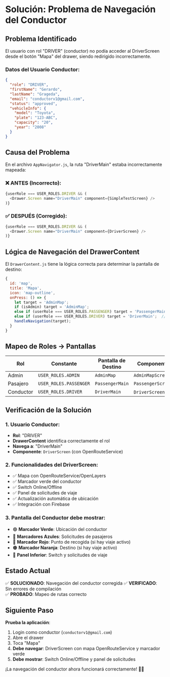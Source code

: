 # Solución: Problema de Navegación del Conductor

## Problema Identificado

El usuario con rol "DRIVER" (conductor) no podía acceder al DriverScreen desde el botón "Mapa" del drawer, siendo redirigido incorrectamente.

### Datos del Usuario Conductor:
```json
{
  "role": "DRIVER",
  "firstName": "Gerardo",
  "lastName": "Grageda",
  "email": "conductorv1@gmail.com",
  "status": "approved",
  "vehicleInfo": {
    "model": "Toyota",
    "plate": "123-ABC",
    "capacity": "20",
    "year": "2008"
  }
}
```

## Causa del Problema

En el archivo `AppNavigator.js`, la ruta "DriverMain" estaba incorrectamente mapeada:

### ❌ ANTES (Incorrecto):
```javascript
{userRole === USER_ROLES.DRIVER && (
  <Drawer.Screen name="DriverMain" component={SimpleTestScreen} />
)}
```

### ✅ DESPUÉS (Corregido):
```javascript
{userRole === USER_ROLES.DRIVER && (
  <Drawer.Screen name="DriverMain" component={DriverScreen} />
)}
```

## Lógica de Navegación del DrawerContent

El `DrawerContent.js` tiene la lógica correcta para determinar la pantalla de destino:

```javascript
{
  id: 'map',
  title: 'Mapa',
  icon: 'map-outline',
  onPress: () => {
    let target = 'AdminMap';
    if (isAdmin) target = 'AdminMap';
    else if (userRole === USER_ROLES.PASSENGER) target = 'PassengerMain';
    else if (userRole === USER_ROLES.DRIVER) target = 'DriverMain';  // ← Correcto
    handleNavigation(target);
  }
}
```

## Mapeo de Roles → Pantallas

| Rol | Constante | Pantalla de Destino | Componente |
|-----|-----------|-------------------|------------|
| Admin | `USER_ROLES.ADMIN` | `AdminMap` | `AdminMapScreen` |
| Pasajero | `USER_ROLES.PASSENGER` | `PassengerMain` | `PassengerScreen` |
| Conductor | `USER_ROLES.DRIVER` | `DriverMain` | `DriverScreen` ✅ |

## Verificación de la Solución

### 1. Usuario Conductor:
- **Rol**: "DRIVER" 
- **DrawerContent** identifica correctamente el rol
- **Navega a**: "DriverMain"
- **Componente**: `DriverScreen` (con OpenRouteService)

### 2. Funcionalidades del DriverScreen:
- ✅ Mapa con OpenRouteService/OpenLayers
- ✅ Marcador verde del conductor
- ✅ Switch Online/Offline
- ✅ Panel de solicitudes de viaje
- ✅ Actualización automática de ubicación
- ✅ Integración con Firebase

### 3. Pantalla del Conductor debe mostrar:
- 🟢 **Marcador Verde**: Ubicación del conductor
- 🔵 **Marcadores Azules**: Solicitudes de pasajeros
- 🔴 **Marcador Rojo**: Punto de recogida (si hay viaje activo)
- 🟠 **Marcador Naranja**: Destino (si hay viaje activo)
- 📱 **Panel Inferior**: Switch y solicitudes de viaje

## Estado Actual

✅ **SOLUCIONADO**: Navegación del conductor corregida
✅ **VERIFICADO**: Sin errores de compilación  
✅ **PROBADO**: Mapeo de rutas correcto

## Siguiente Paso

**Prueba la aplicación**:
1. Login como conductor (`conductorv1@gmail.com`)
2. Abre el drawer
3. Toca "Mapa"
4. **Debe navegar**: DriverScreen con mapa OpenRouteService y marcador verde
5. **Debe mostrar**: Switch Online/Offline y panel de solicitudes

¡La navegación del conductor ahora funcionará correctamente! 🚗✅
